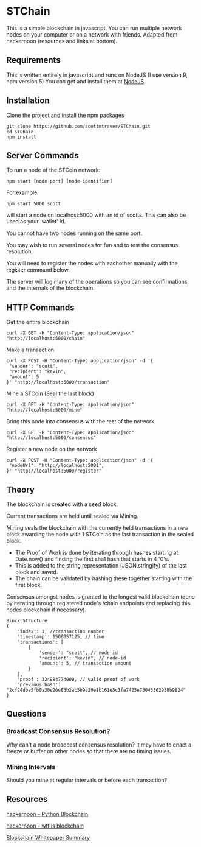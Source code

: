 # STChain

This is a simple blockchain in javascript.
You can run multiple network nodes on your computer or on a network with friends.
Adapted from hackernoon (resources and links at bottom).


## Requirements

This is written entirely in javascript and runs on NodeJS (I use version 9, npm version 5)
You can get and install them at [NodeJS](https://nodejs.org/en/)

## Installation
Clone the project and install the npm packages

```
git clone https://github.com/scottmtraver/STChain.git
cd STChain
npm install
```

## Server Commands

To run a node of the STCoin network:

```
npm start [node-port] [node-identifier]
```
For example:

```
npm start 5000 scott
```
will start a node on localhost:5000 with an id of scotts. This can also be used as your 'wallet' id.

You cannot have two nodes running on the same port.

You may wish to run several nodes for fun and to test the consensus resolution.

You will need to register the nodes with eachother manually with the register command below.

The server will log many of the operations so you can see confirmations and the internals of the blockchain.

## HTTP Commands

Get the entire blockchain
```
curl -X GET -H "Content-Type: application/json" "http://localhost:5000/chain"
```

Make a transaction
```
curl -X POST -H "Content-Type: application/json" -d '{
 "sender": "scott",
 "recipient": "kevin",
 "amount": 5
}' "http://localhost:5000/transaction"
```

Mine a STCoin (Seal the last block)
```
curl -X GET -H "Content-Type: application/json" "http://localhost:5000/mine"
```

Bring this node into consensus with the rest of the network
```
curl -X GET -H "Content-Type: application/json" "http://localhost:5000/consensus"
```

Register a new node on the network
```
curl -X POST -H "Content-Type: application/json" -d '{
 "nodeUrl": "http://localhost:5001",
}' "http://localhost:5000/register"
```


## Theory

The blockchain is created with a seed block.

Current transactions are held until sealed via Mining.

Mining seals the blockchain with the currently held transactions in a new block awarding the node with 1 STCoin as the last transaction in the sealed block.
 
 - The Proof of Work is done by iterating through hashes starting at Date.now() and finding the first sha1 hash that starts in 4 '0's.
 - This is added to the string representation (JSON.stringify) of the last block and saved.
 - The chain can be validated by hashing these together starting with the first block.

Consensus amongst nodes is granted to the longest valid blockchain (done by iterating through registered node's /chain endpoints and replacing this nodes blockchain if necessary).


```
Block Structure
{
    'index': 1, //transaction number
    'timestamp': 1506057125, // time
    'transactions': [
        {
            'sender': "scott", // node-id
            'recipient': "kevin", // node-id
            'amount': 5, // transaction amount
        }
    ],
    'proof': 324984774000, // valid proof of work
    'previous_hash': "2cf24dba5fb0a30e26e83b2ac5b9e29e1b161e5c1fa7425e73043362938b9824"
}
```


## Questions

### Broadcast Consensus Resolution?
Why can't a node broadcast consensus resolution? It may have to enact a freeze or buffer on other nodes so that there are no timing issues.

### Mining Intervals
Should you mine at regular intervals or before each transaction?

## Resources

[hackernoon - Python Blockchain](https://hackernoon.com/learn-blockchains-by-building-one-117428612f46)

[hackernoon - wtf is blockchain](https://hackernoon.com/wtf-is-the-blockchain-1da89ba19348)

[Blockchain Whitepaper Summary](https://hackernoon.com/95percent-blockchain-technology-d28673e55673)